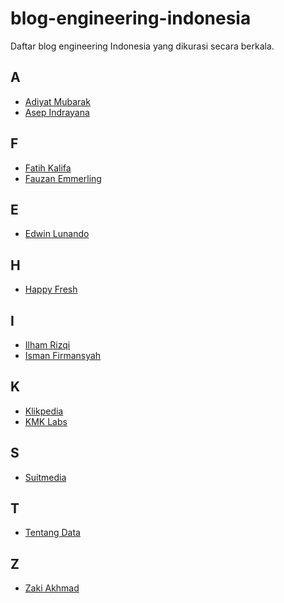 # blog-engineering-indonesia
Daftar blog engineering Indonesia yang dikurasi secara berkala.

A
-
* [Adiyat Mubarak](https://adiyatmubarak.wordpress.com/)
* [Asep Indrayana](https://blog.drayanaindra.com/)

F
-
* [Fatih Kalifa](https://pveyes.me/blog/)
* [Fauzan Emmerling](http://blog.emfeld.com/)

E
-
* [Edwin Lunando](http://www.edwinlunando.net) 

H
-
* [Happy Fresh](http://geek.happyfresh.com/)

I
-
* [Ilham Rizqi](https://ilhamrizqi.com/)
* [Isman Firmansyah](http://groovematic.com/)

K
-
* [Klikpedia](http://www.klikpedia.com/)
* [KMK Labs](http://blog.kmklabs.com/)

S
-
* [Suitmedia](http://suitmedia.github.io/)

T
-
* [Tentang Data](https://tentangdata.wordpress.com/)

Z
-
* [Zaki Akhmad](http://blogs.itb.ac.id/zakiakhmad/)


